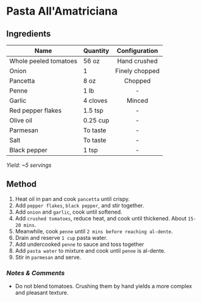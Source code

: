 # Pasta All'Amatriciana

## Ingredients

| Name                  | Quantity | Configuration  |
| --------------------- | -------- | :------------: |
| Whole peeled tomatoes | 56 oz    |  Hand crushed  |
| Onion                 | 1        | Finely chopped |
| Pancetta              | 8 oz     |    Chopped     |
| Penne                 | 1 lb     |       -        |
| Garlic                | 4 cloves |     Minced     |
| Red pepper flakes     | 1.5 tsp  |       -        |
| Olive oil             | 0.25 cup |       -        |
| Parmesan              | To taste |       -        |
| Salt                  | To taste |       -        |
| Black pepper          | 1 tsp    |       -        |

_Yield: ~5 servings_

## Method

1. Heat oil in pan and cook `pancetta` until crispy.
1. Add `pepper flakes`, `black pepper`, and stir together.
1. Add `onion` and `garlic`, cook until softened.
1. Add `crushed tomatoes`, reduce heat, and cook until thickened. About `15-20 mins`.
1. Meanwhile, cook `penne` until `2 mins before reaching al-dente`.
1. Drain and reserve `1 cup` pasta water.
1. Add undercooked `penne` to sauce and toss together
1. Add `pasta water` to mixture and cook until `penne` is al-dente.
1. Stir in `parmesan` and serve.

### _Notes & Comments_

- Do not blend tomatoes. Crushing them by hand yields a more complex and pleasant texture.
